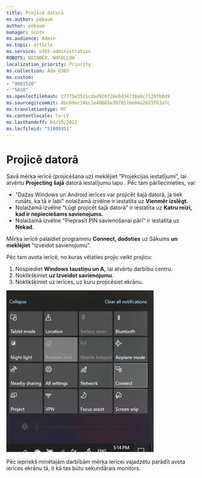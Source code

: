 ```yaml
---
title: Projicē datorā
ms.author: pebaum
author: pebaum
manager: scotv
ms.audience: Admin
ms.topic: article
ms.service: o365-administration
ROBOTS: NOINDEX, NOFOLLOW
localization_priority: Priority
ms.collection: Adm_O365
ms.custom:
- "9001520"
- "5610"
ms.openlocfilehash: 27775e3521cdad926f26e8d34738e8c7129fb8d9
ms.sourcegitcommit: 8bc60ec34bc1e40685e3976576e04a2623f63a7c
ms.translationtype: MT
ms.contentlocale: lv-LV
ms.lasthandoff: 04/15/2021
ms.locfileid: "51809951"
---
```

# <a name="project-to-a-pc"></a>Projicē datorā

Savā mērķa ierīcē (projicēšana uz) meklējiet "Projekcijas iestatījumi", lai atvērtu **Projecting šajā** datorā iestatījumu lapu . Pēc tam pārliecinieties, vai:
- "Dažas Windows un Android ierīces var projicēt šajā datorā, ja tiek runāts, ka tā ir labi" nolaižamā izvēlne ir iestatīta uz **Vienmēr izslēgt.**
- Nolaižamā izvēlne "Lūgt projicēt šajā datorā" ir iestatīta uz **Katru reizi, kad ir nepieciešams savienojums.**
- Nolaižamā izvēlne "Pieprasīt PIN savienošanai pārī" ir iestatīta uz **Nekad**.

Mērķa ierīcē palaidiet programmu **Connect, dodoties** uz Sākums **un meklējiet** "Izveidot savienojumu".

Pēc tam avota ierīcē, no kuras vēlaties projic veikt projicu:

1. Nospiediet **Windows taustiņu un A,** lai atvērtu darbību centru.
2. Noklikšķiniet **uz Izveidot savienojumu**.
3. Noklikšķiniet uz ierīces, uz kuru projicēsiet ekrānu.

![Projicē datorā](media/project-to-a-pc.png)

Pēc iepriekš minētajām darbībām mērķa ierīcei vajadzētu parādīt avota ierīces ekrānu tā, it kā tas būtu sekundārais monitors.
